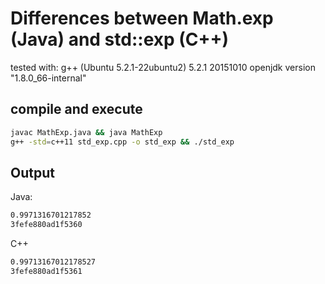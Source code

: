 # Differences between Math.exp (Java) and std::exp (C++)

tested with:
g++ (Ubuntu 5.2.1-22ubuntu2) 5.2.1 20151010
openjdk version "1.8.0_66-internal"


## compile and execute
```bash
javac MathExp.java && java MathExp
g++ -std=c++11 std_exp.cpp -o std_exp && ./std_exp
```

## Output
Java:
```bash
0.9971316701217852
3fefe880ad1f5360
```

C++
```bash
0.99713167012178527
3fefe880ad1f5361
```
